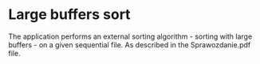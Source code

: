 # Large buffers sort
The application performs an external sorting algorithm - sorting with large buffers - on a given sequential file. As described in the Sprawozdanie.pdf file.

